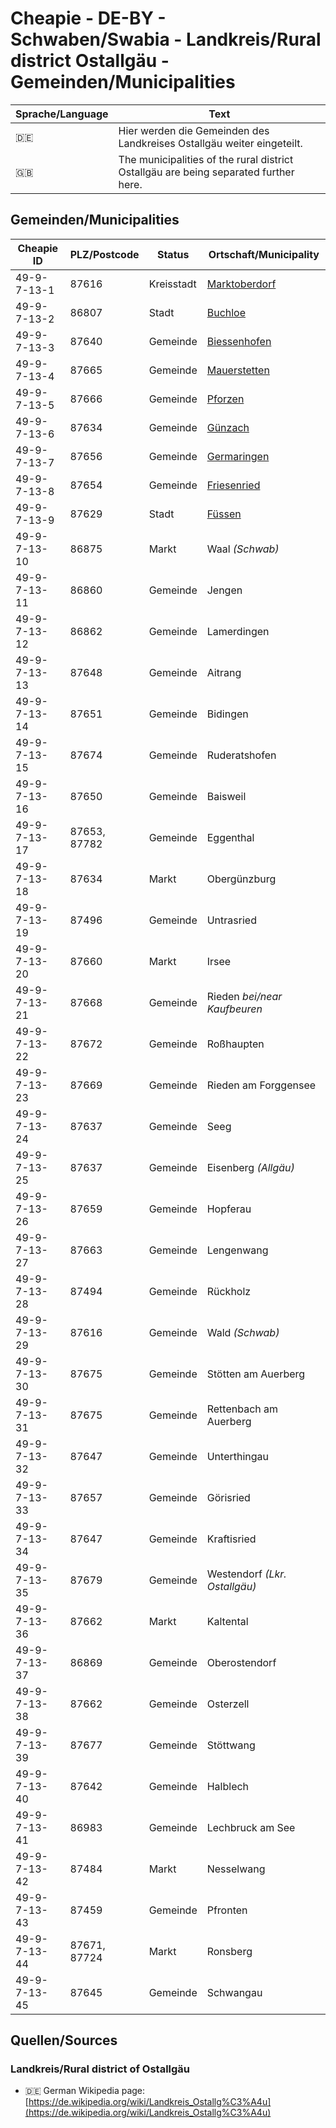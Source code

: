 # Cheapie - DE-BY - Schwaben/Swabia - Landkreis/Rural district Ostallgäu - Gemeinden/Municipalities

| Sprache/Language | Text |
| ---------------- | ---- |
| :de: | Hier werden die Gemeinden des Landkreises Ostallgäu weiter eingeteilt. |
| :gb: | The municipalities of the rural district Ostallgäu are being separated further here. |

## Gemeinden/Municipalities

| Cheapie ID | PLZ/Postcode | Status | Ortschaft/Municipality |
| ---------- | ------------ | ------ | ---------------------- |
| 49-9-7-13-1 | 87616 | Kreisstadt | [Marktoberdorf](marktoberdorf.md) |
| 49-9-7-13-2 | 86807 | Stadt | [Buchloe](buchloe.md) |
| 49-9-7-13-3 | 87640 | Gemeinde | [Biessenhofen](biessenhofen.md) |
| 49-9-7-13-4 | 87665 | Gemeinde | [Mauerstetten](mauerstetten.md) |
| 49-9-7-13-5 | 87666 | Gemeinde | [Pforzen](pforzen.md) |
| 49-9-7-13-6 | 87634 | Gemeinde | [Günzach](guenzach.md) |
| 49-9-7-13-7 | 87656 | Gemeinde | [Germaringen](germaringen.md) |
| 49-9-7-13-8 | 87654 | Gemeinde | [Friesenried](friesenried.md) |
| 49-9-7-13-9 | 87629 | Stadt | [Füssen](fuessen.md) |
| 49-9-7-13-10 | 86875 | Markt | Waal _(Schwab)_ |
| 49-9-7-13-11 | 86860 | Gemeinde | Jengen |
| 49-9-7-13-12 | 86862 | Gemeinde | Lamerdingen |
| 49-9-7-13-13 | 87648 | Gemeinde | Aitrang |
| 49-9-7-13-14 | 87651 | Gemeinde | Bidingen |
| 49-9-7-13-15 | 87674 | Gemeinde | Ruderatshofen |
| 49-9-7-13-16 | 87650 | Gemeinde | Baisweil |
| 49-9-7-13-17 | 87653, 87782 | Gemeinde | Eggenthal |
| 49-9-7-13-18 | 87634 | Markt | Obergünzburg |
| 49-9-7-13-19 | 87496 | Gemeinde | Untrasried |
| 49-9-7-13-20 | 87660 | Markt | Irsee |
| 49-9-7-13-21 | 87668 | Gemeinde | Rieden _bei/near Kaufbeuren_ |
| 49-9-7-13-22 | 87672 | Gemeinde | Roßhaupten |
| 49-9-7-13-23 | 87669 | Gemeinde | Rieden am Forggensee |
| 49-9-7-13-24 | 87637 | Gemeinde | Seeg |
| 49-9-7-13-25 | 87637 | Gemeinde | Eisenberg _(Allgäu)_ |
| 49-9-7-13-26 | 87659 | Gemeinde | Hopferau |
| 49-9-7-13-27 | 87663 | Gemeinde | Lengenwang |
| 49-9-7-13-28 | 87494 | Gemeinde | Rückholz |
| 49-9-7-13-29 | 87616 | Gemeinde | Wald _(Schwab)_ |
| 49-9-7-13-30 | 87675 | Gemeinde | Stötten am Auerberg |
| 49-9-7-13-31 | 87675 | Gemeinde | Rettenbach am Auerberg |
| 49-9-7-13-32 | 87647 | Gemeinde | Unterthingau |
| 49-9-7-13-33 | 87657 | Gemeinde | Görisried |
| 49-9-7-13-34 | 87647 | Gemeinde | Kraftisried |
| 49-9-7-13-35 | 87679 | Gemeinde | Westendorf _(Lkr. Ostallgäu)_ |
| 49-9-7-13-36 | 87662 | Markt | Kaltental |
| 49-9-7-13-37 | 86869 | Gemeinde | Oberostendorf |
| 49-9-7-13-38 | 87662 | Gemeinde | Osterzell |
| 49-9-7-13-39 | 87677 | Gemeinde | Stöttwang |
| 49-9-7-13-40 | 87642 | Gemeinde | Halblech |
| 49-9-7-13-41 | 86983 | Gemeinde | Lechbruck am See |
| 49-9-7-13-42 | 87484 | Markt | Nesselwang |
| 49-9-7-13-43 | 87459 | Gemeinde | Pfronten |
| 49-9-7-13-44 | 87671, 87724 | Markt | Ronsberg |
| 49-9-7-13-45 | 87645 | Gemeinde | Schwangau |

## Quellen/Sources

### Landkreis/Rural district of Ostallgäu

- :de: German Wikipedia page: [https://de.wikipedia.org/wiki/Landkreis_Ostallg%C3%A4u](https://de.wikipedia.org/wiki/Landkreis_Ostallg%C3%A4u)